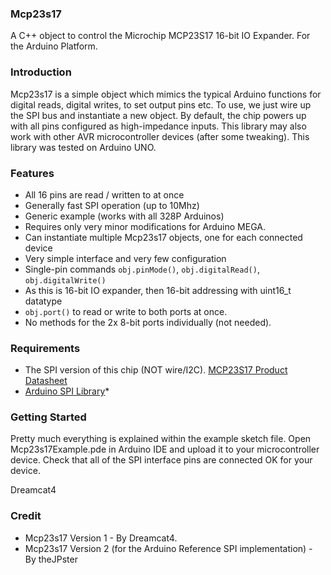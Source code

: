 ### Mcp23s17

A C++ object to control the Microchip MCP23S17 16-bit IO Expander. For the Arduino Platform.

### Introduction

Mcp23s17 is a simple object which mimics the typical Arduino functions for digital reads, digital writes, to set output pins etc. To use, we just wire up the SPI bus and instantiate a new object. By default, the chip powers up with all pins configured as high-impedance inputs. This library may also work with other AVR microcontroller devices (after some tweaking). This library was tested on Arduino UNO.

### Features

* All 16 pins are read / written to at once
* Generally fast SPI operation (up to 10Mhz)
* Generic example (works with all 328P Arduinos)
* Requires only very minor modifications for Arduino MEGA.
* Can instantiate multiple Mcp23s17 objects, one for each connected device
* Very simple interface and very few configuration
* Single-pin commands `obj.pinMode()`, `obj.digitalRead()`, `obj.digitalWrite()`
* As this is 16-bit IO expander, then 16-bit addressing with uint16_t datatype
* `obj.port()` to read or write to both ports at once.
* No methods for the 2x 8-bit ports individually (not needed).

### Requirements

* The SPI version of this chip (NOT wire/I2C). [MCP23S17 Product Datasheet](http://ww1.microchip.com/downloads/en/DeviceDoc/21952b.pdf)
* [Arduino SPI Library](http://arduino.cc/en/Reference/SPI)* 

### Getting Started

Pretty much everything is explained within the example sketch file. Open Mcp23s17Example.pde in Arduino IDE and upload it to your microcontroller device. Check that all of the SPI interface pins are connected OK for your device.

Dreamcat4


### Credit

* Mcp23s17 Version 1 - By Dreamcat4.
* Mcp23s17 Version 2 (for the Arduino Reference SPI implementation) - By theJPster


